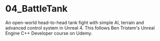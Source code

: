 # 04_BattleTank
An open-world head-to-head tank fight with simple AI, terrain and advanced control system in Unreal 4. This follows Ben Tristem's Unreal Engine C++ Developer course on Udemy.
